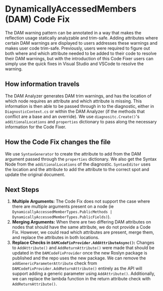 # DynamicallyAccessedMembers (DAM) Code Fix
The DAM warning pattern can be annotated in a way that makes the reflection usage statically analyzable and trim-safe. Adding attributes where certain DAM warnings are displayed to users addresses these warnings and makes user code trim-safe. Previously, users were required to figure out both where and which attribute needed to be added to their code to resolve their DAM warnings, but with the introduction of this Code Fixer users can simply use the quick fixes in Visual Studio and VSCode to resolve the warning.

## How information travels
The DAM Analyzer generates DAM trim warnings, and has the location of which node requires an attribute and which attribute is missing. This information is then able to be passed through in to the diagnostic, either in `DiagnosticContext.cs` or within the DAM Analyzer (if the methods that conflict are a base and an override). We use `diagnositc.Create()`'s `additionalLocations` and `properties` dictionary to pass along the necessary information for the Code Fixer.

## How the Code Fix changes the file
We use `SyntaxGenerator` to create the attribute to add from the DAM argument passed through the `properties` dictionary. We also get the Syntax Node from the `additionalLocations` of the diagnostic. `SyntaxEditor` uses the location and the attribute to add the attribute to the correct spot and update the original document.

## Next Steps
1. **Multiple Arguments:** The Code Fix does not support the case where there are multiple arguments present on a node (ie `DynamicallyAccessedMemberTypes.PublicMethods | DynamicallyAccessedMemberTypes.PublicFields)`).
2. **Merging Arguments:** When there are two differing DAM attributes on nodes that should have the same attribute, we do not provide a Code Fix. However, we could read which attributes are present, merge them, and replace the attributes in both locations.
3. **Replace Checks in `DAMCodeFixProvider.AddAttributeAsync()`:** Changes to `AddAttribute()` and `AddReturnAttribute()` were made that should be updated in the `DAMCodeFixProvider` once the new Roslyn package is published and the repo uses the new package. We can remove the `addGenericParameterAttribute` check from `DAMCodeFixProvider.AddReturnAttribute()` entirely as the API will support adding a generic parameter using `AddAttribute()`. Additionally, we can replace the lambda function in the return attribute check with `AddReturnAttribute()`.
